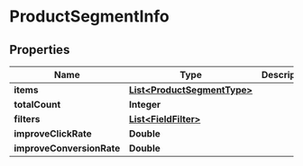 

# ProductSegmentInfo


## Properties

Name | Type | Description | Notes
------------ | ------------- | ------------- | -------------
**items** | [**List&lt;ProductSegmentType&gt;**](ProductSegmentType.md) |  |  [optional]
**totalCount** | **Integer** |  |  [optional]
**filters** | [**List&lt;FieldFilter&gt;**](FieldFilter.md) |  |  [optional]
**improveClickRate** | **Double** |  |  [optional]
**improveConversionRate** | **Double** |  |  [optional]



